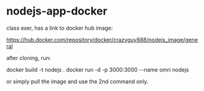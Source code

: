 # nodejs-app-docker

class exer, has a link to docker hub image:

https://hub.docker.com/repository/docker/crazyguy888/nodejs_image/general

after cloning, run: 

docker build -t nodejs .
docker run -d -p 3000:3000 --name omri nodejs

or simply pull the image and use the 2nd command only.
